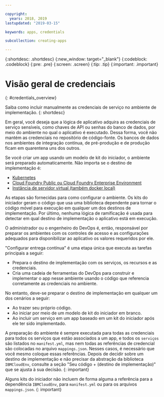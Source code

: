 ```yaml
---

copyright:
  years: 2018, 2019
lastupdated: "2019-03-15"

keywords: apps, credentials

subcollection: creating-apps

---
```


{:shortdesc: .shortdesc}
{:new_window: target="_blank"}
{:codeblock: .codeblock}
{:pre: .pre}
{:screen: .screen}
{:tip: .tip}
{:important: .important}

# Visão geral de credenciais
{: #credentials_overview}

Saiba como incluir manualmente as credenciais de serviço no ambiente de implementação.
{: shortdesc}

<!-- After PUP: Maybe provide links to the credentials section of the programming guides, such as https://cloud.ibm.com/docs/swift/cloudnative/configuration.html#configuration-->

Em geral, você deseja que a lógica de aplicativo adquira as credenciais de serviço sensíveis, como chaves de API
ou senhas do banco de dados, por meio do ambiente no qual o aplicativo é executado. Dessa forma, você não mantém as
credenciais no repositório de código-fonte. Os bancos de dados nos ambientes de integração contínua,
de pré-produção e de produção ficam em quarentena uns dos outros.

Se você criar um app usando um modelo de kit do iniciador, o ambiente será preparado automaticamente. Não importa se o destino de implementação é:
  * [Kubernetes](/docs/apps?topic=creating-apps-add-credentials-kube)
  * [Cloud Foundry Public ou Cloud Foundry Enterprise Environment](/docs/apps?topic=creating-apps-add-credentials-cf)
  * [Instância de servidor virtual (também docker local)](/docs/apps?topic=creating-apps-add-credentials-vsi)
  
As etapas são fornecidas para como configurar o ambiente. Os kits do iniciador geram o código que usa uma
biblioteca dependente para tornar o código móvel para execução em qualquer um dos destinos de implementação. Por último, nenhuma
lógica de ramificação é usada para detectar em qual destino de implementação o aplicativo está em execução.

O administrador ou o engenheiro do DevOps é, então, responsável por preparar os ambientes com os controles de acesso
e as configurações adequados para disponibilizar ao aplicativo os valores requeridos por ele.

"Configurar entrega contínua" é uma etapa única que executa as tarefas principais a seguir:
 * Prepara o destino de implementação com os serviços, os recursos e as credenciais.
 * Cria uma cadeia de ferramentas do DevOps para construir e implementar o app nesse ambiente usando o
código que referencia corretamente as credenciais no ambiente.

No entanto, deve-se preparar o destino de implementação em qualquer um dos cenários a seguir:
 * Ao trazer seu próprio código.
 * Ao iniciar por meio de um modelo de kit do iniciador em branco.
 * Ao incluir um serviço em um app baseado em um kit do iniciador após ele ter sido implementado.

A preparação do ambiente é sempre executada para todas as credenciais para todos os serviços que estão associados a um app, e todos os `serviços` são listados no `manifest.yml`, mas nem todas as referências de credencial são colocadas no arquivo `mappings.json`. Nesses casos, é necessário que você mesmo coloque essas referências. Depois de decidir sobre um destino de implementação e não precisar da abstração da biblioteca `IBMCloudEnv`, consulte a seção "Seu código + (destino de implementação)" que se ajusta à sua decisão.
{: important}

Alguns kits do iniciador não incluem de forma alguma a referência para a dependência `IBMCloudEnv`, para `manifest.yml` ou para os arquivos `mappings.json`.
{: important}
